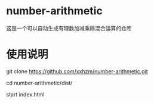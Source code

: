 # number-arithmetic

这是一个可以自动生成有理数加减乘除混合运算的仓库

# 使用说明

git clone https://github.com/xxhzm/number-arithmetic.git

cd number-arithmetic/dist/

start index.html
